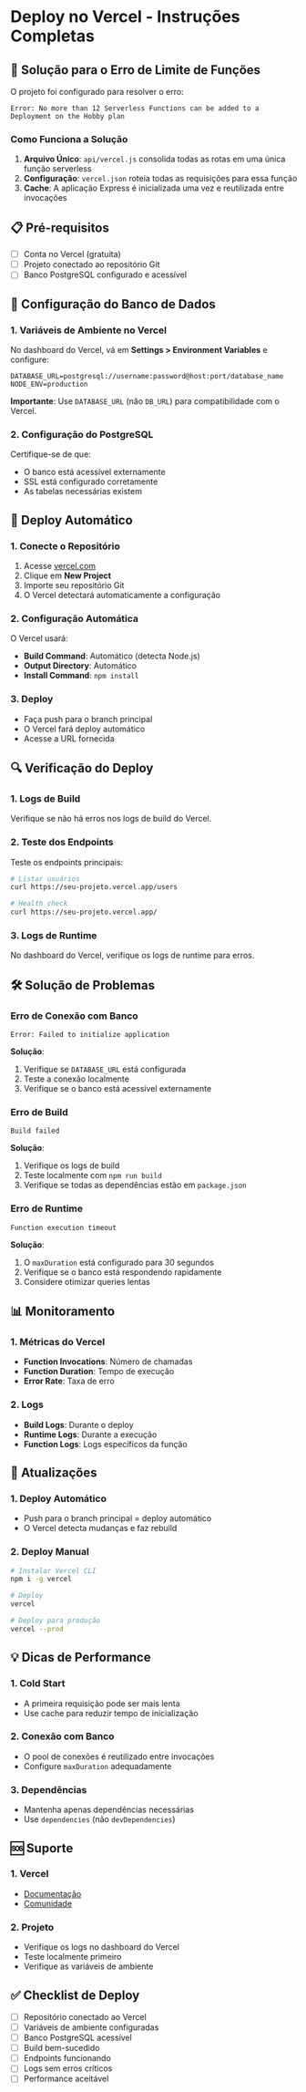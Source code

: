 # Deploy no Vercel - Instruções Completas

## 🚀 Solução para o Erro de Limite de Funções

O projeto foi configurado para resolver o erro:
```
Error: No more than 12 Serverless Functions can be added to a Deployment on the Hobby plan
```

### Como Funciona a Solução

1. **Arquivo Único**: `api/vercel.js` consolida todas as rotas em uma única função serverless
2. **Configuração**: `vercel.json` roteia todas as requisições para essa função
3. **Cache**: A aplicação Express é inicializada uma vez e reutilizada entre invocações

## 📋 Pré-requisitos

- [ ] Conta no Vercel (gratuita)
- [ ] Projeto conectado ao repositório Git
- [ ] Banco PostgreSQL configurado e acessível

## 🔧 Configuração do Banco de Dados

### 1. Variáveis de Ambiente no Vercel

No dashboard do Vercel, vá em **Settings > Environment Variables** e configure:

```
DATABASE_URL=postgresql://username:password@host:port/database_name
NODE_ENV=production
```

**Importante**: Use `DATABASE_URL` (não `DB_URL`) para compatibilidade com o Vercel.

### 2. Configuração do PostgreSQL

Certifique-se de que:
- O banco está acessível externamente
- SSL está configurado corretamente
- As tabelas necessárias existem

## 🚀 Deploy Automático

### 1. Conecte o Repositório

1. Acesse [vercel.com](https://vercel.com)
2. Clique em **New Project**
3. Importe seu repositório Git
4. O Vercel detectará automaticamente a configuração

### 2. Configuração Automática

O Vercel usará:
- **Build Command**: Automático (detecta Node.js)
- **Output Directory**: Automático
- **Install Command**: `npm install`

### 3. Deploy

- Faça push para o branch principal
- O Vercel fará deploy automático
- Acesse a URL fornecida

## 🔍 Verificação do Deploy

### 1. Logs de Build

Verifique se não há erros nos logs de build do Vercel.

### 2. Teste dos Endpoints

Teste os endpoints principais:
```bash
# Listar usuários
curl https://seu-projeto.vercel.app/users

# Health check
curl https://seu-projeto.vercel.app/
```

### 3. Logs de Runtime

No dashboard do Vercel, verifique os logs de runtime para erros.

## 🛠️ Solução de Problemas

### Erro de Conexão com Banco

```
Error: Failed to initialize application
```

**Solução**:
1. Verifique se `DATABASE_URL` está configurada
2. Teste a conexão localmente
3. Verifique se o banco está acessível externamente

### Erro de Build

```
Build failed
```

**Solução**:
1. Verifique os logs de build
2. Teste localmente com `npm run build`
3. Verifique se todas as dependências estão em `package.json`

### Erro de Runtime

```
Function execution timeout
```

**Solução**:
1. O `maxDuration` está configurado para 30 segundos
2. Verifique se o banco está respondendo rapidamente
3. Considere otimizar queries lentas

## 📊 Monitoramento

### 1. Métricas do Vercel

- **Function Invocations**: Número de chamadas
- **Function Duration**: Tempo de execução
- **Error Rate**: Taxa de erro

### 2. Logs

- **Build Logs**: Durante o deploy
- **Runtime Logs**: Durante a execução
- **Function Logs**: Logs específicos da função

## 🔄 Atualizações

### 1. Deploy Automático

- Push para o branch principal = deploy automático
- O Vercel detecta mudanças e faz rebuild

### 2. Deploy Manual

```bash
# Instalar Vercel CLI
npm i -g vercel

# Deploy
vercel

# Deploy para produção
vercel --prod
```

## 💡 Dicas de Performance

### 1. Cold Start

- A primeira requisição pode ser mais lenta
- Use cache para reduzir tempo de inicialização

### 2. Conexão com Banco

- O pool de conexões é reutilizado entre invocações
- Configure `maxDuration` adequadamente

### 3. Dependências

- Mantenha apenas dependências necessárias
- Use `dependencies` (não `devDependencies`)

## 🆘 Suporte

### 1. Vercel

- [Documentação](https://vercel.com/docs)
- [Comunidade](https://github.com/vercel/vercel/discussions)

### 2. Projeto

- Verifique os logs no dashboard do Vercel
- Teste localmente primeiro
- Verifique as variáveis de ambiente

## ✅ Checklist de Deploy

- [ ] Repositório conectado ao Vercel
- [ ] Variáveis de ambiente configuradas
- [ ] Banco PostgreSQL acessível
- [ ] Build bem-sucedido
- [ ] Endpoints funcionando
- [ ] Logs sem erros críticos
- [ ] Performance aceitável
